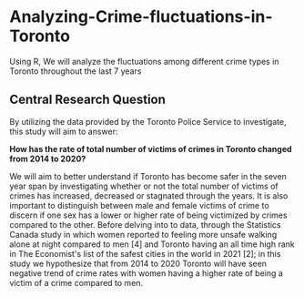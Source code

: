 # Analyzing-Crime-fluctuations-in-Toronto
Using R, We will analyze the fluctuations among different crime types in Toronto throughout the last 7 years

## Central Research Question

By utilizing the data provided by the Toronto Police Service to investigate, this study will aim to answer:

 **How has the rate of total number of victims of crimes in Toronto changed from 2014 to 2020?**

We will aim to better understand if Toronto has become safer in the seven year span by investigating whether or not the total number of victims of crimes has increased, decreased or stagnated through the years. It is also important to distinguish between male and female victims of crime to discern if one sex has a lower or higher rate of being victimized by crimes compared to the other. Before delving into to data, through the Statistics Canada study in which women reported to feeling more unsafe walking alone at night compared to men [4] and Toronto having an all time high rank in The Economist's list of the safest cities in the world in 2021 [2]; in this study we hypothesize that from 2014 to 2020 Toronto will have seen negative trend of crime rates with women having a higher rate of being a victim of a crime compared to men.   
